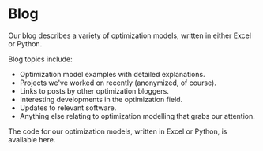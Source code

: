 # Blog

Our blog describes a variety of optimization models, written in either Excel or Python.

Blog topics include:
- Optimization model examples with detailed explanations.
- Projects we've worked on recently (anonymized, of course).
- Links to posts by other optimization bloggers.
- Interesting developments in the optimization field.
- Updates to relevant software.
- Anything else relating to optimization modelling that grabs our attention.

The code for our optimization models, written in Excel or Python, is available here.
